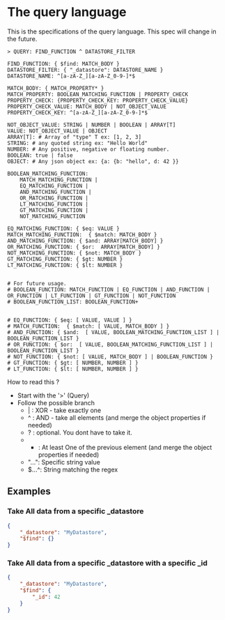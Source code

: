 # The query language 
This is the specifications of the query language. This spec will change in the future.
```
> QUERY: FIND_FUNCTION ^ DATASTORE_FILTER

FIND_FUNCTION: { $find: MATCH_BODY }
DATASTORE_FILTER: { "_datastore": DATASTORE_NAME }
DATASTORE_NAME: ^[a-zA-Z_][a-zA-Z_0-9-]*$

MATCH_BODY: { MATCH_PROPERTY* }
MATCH_PROPERTY: BOOLEAN_MATCHING_FUNCTION | PROPERTY_CHECK
PROPERTY_CHECK: {PROPERTY_CHECK_KEY: PROPERTY_CHECK_VALUE}
PROPERTY_CHECK_VALUE: MATCH_BODY | NOT_OBJECT_VALUE
PROPERTY_CHECK_KEY: ^[a-zA-Z_][a-zA-Z_0-9-]*$

NOT_OBJECT_VALUE: STRING | NUMBER | BOOLEAN | ARRAY[T]
VALUE: NOT_OBJECT_VALUE | OBJECT
ARRAY[T]: # Array of "type" T ex: [1, 2, 3] 
STRING: # any quoted string ex: "Hello World"
NUMBER: # Any positive, negative or floating number.
BOOLEAN: true | false
OBJECT: # Any json object ex: {a: {b: "hello", d: 42 }}

BOOLEAN_MATCHING_FUNCTION:
    MATCH_MATCHING_FUNCTION | 
    EQ_MATCHING_FUNCTION | 
    AND_MATCHING_FUNCTION | 
    OR_MATCHING_FUNCTION | 
    LT_MATCHING_FUNCTION | 
    GT_MATCHING_FUNCTION | 
    NOT_MATCHING_FUNCTION

EQ_MATCHING_FUNCTION: { $eq: VALUE } 
MATCH_MATCHING_FUNCTION:  { $match: MATCH_BODY }
AND_MATCHING_FUNCTION: { $and: ARRAY[MATCH_BODY] }
OR_MATCHING_FUNCTION: { $or:  ARRAY[MATCH_BODY] }
NOT_MATCHING_FUNCTION: { $not: MATCH_BODY }
GT_MATCHING_FUNCTION: { $gt: NUMBER }
LT_MATCHING_FUNCTION: { $lt: NUMBER }


# For future usage.
# BOOLEAN_FUNCTION: MATCH_FUNCTION | EQ_FUNCTION | AND_FUNCTION | OR_FUNCTION | LT_FUNCTION | GT_FUNCTION | NOT_FUNCTION 
# BOOLEAN_FUNCTION_LIST: BOOLEAN_FUNCTION+ 


# EQ_FUNCTION: { $eq: [ VALUE, VALUE ] }
# MATCH_FUNCTION:  { $match: [ VALUE, MATCH_BODY ] }
# AND_FUNCTION: { $and:  [ VALUE, BOOLEAN_MATCHING_FUNCTION_LIST ] | BOOLEAN_FUNCTION_LIST }
# OR_FUNCTION: { $or:  [ VALUE, BOOLEAN_MATCHING_FUNCTION_LIST ] | BOOLEAN_FUNCTION_LIST }
# NOT_FUNCTION: { $not: [ VALUE, MATCH_BODY ] | BOOLEAN_FUNCTION }
# GT_FUNCTION: { $gt: [ NUMBER, NUMBER ] }
# LT_FUNCTION: { $lt: [ NUMBER, NUMBER ] }
```

How to read this ?
- Start with the '>' (Query)
- Follow the possible branch
  - | : XOR - take exactly one
  - ^ : AND - take all elements (and merge the object properties if needed)
  - ? : optional. You dont have to take it.
  - + : At least One of the previous element (and merge the object properties if needed)
  - "...": Specific string value
  - $...^: String matching the regex

## Examples
### Take All data from a specific _datastore
```JSON
{
    "_datastore": "MyDatastore",
    "$find": {}
}
```

### Take All data from a specific _datastore with a specific _id
```JSON
{
    "_datastore": "MyDatastore",
    "$find": {
        "_id": 42
    }
}
```